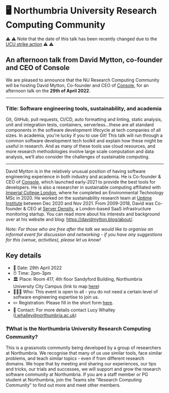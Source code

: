 # 🖥️ Northumbria University Research Computing Community

⚠️ ⚠️ Note that the date of this talk has been recently changed due to the [UCU strike action](https://www.ucu.org.uk/article/12178/UK-universities-to-face-five-more-days-of-strike-action-before-Easter) ⚠️ ⚠️ 

## An afternoon talk from David Mytton, co-founder and CEO of Console 

We are pleased to announce that the NU Research Computing Community will be hosting David Mytton, Co-founder and CEO of [Console](https://console.dev/), for an afternoon talk on the **29th of April 2022**.

------

### Title: Software engineering tools, sustainability, and academia

Git, GitHub, pull requests, CI/CD, auto formatting and linting, static analysis, unit and integration tests, containers, serverless…these are all standard components in the software development lifecycle at tech companies of all sizes. In academia, you're lucky if you to use Git! This talk will run through a common software development tech toolkit and explain how these might be useful in research. And as many of these tools use cloud resources, and more research methodologies involve large scale computation and data analysis, we’ll also consider the challenges of sustainable computing.

-------

David Mytton is in the relatively unusual position of having software engineering experience in both industry and academia. He is Co-founder & CEO of [Console](https://console.dev/), which launched early-2021 to provide the best tools for developers. He is also a researcher in sustainable computing affiliated with [Imperial College London](https://www.imperial.ac.uk/), where he completed an Environmental Technology MSc in 2020. He worked on the sustainability research team at [Uptime Institute](https://uptimeinstitute.com/) between Dec 2020 and Nov 2021. From 2009-2018, David was Co-founder & CEO at [Server Density](https://www.serverdensity.com/), a London-based SaaS infrastructure monitoring startup. You can read more about his interests and background over at his website and blog: https://davidmytton.blog/about/.

*Note: For those who are free after the talk we would like to organise an informal event for discussion and networking - if you have any suggestions for this (venue, activities), please let us know!*

## Key details

- 📆 Date: 29th April 2022
- ⏰ Time: 2pm-3pm 
- 🏛️ Place: Room 417, 4th floor Sandyford Building, Northumbria University City Campus (link to map [here](https://goo.gl/maps/WGJgaZjEMGqpu4FP9))
- 🧑‍🤝‍🧑 Who: This event is open to all - you do not need a certain level of software engineering expertise to join us.
- ✏️ Registration: Please fill in the short form [here](https://forms.office.com/Pages/ResponsePage.aspx?id=3c9X5zUfV0Svj3ycaxQ347a2dlRh4Z5BuU8qg2hAHQFUNko4OVlEUkU4R0lXSUVSWUROWThIMEhGSC4u).
- 📧 Contact: For more details contact Lucy Whalley (l.whalley@northumbria.ac.uk)

### ❓What is the Northumbria University Research Computing Community?

This is a grassroots community being developed by a group of researchers at Northumbria. We recognise that many of us use similar tools, face similar problems, and teach similar topics - even if from different research domains. We hope that by meeting and sharing our experiences, our tips and tricks, our trials and successes, we will support and grow the research software community at Northumbria. If you are a staff member or PG student at Northumbria, join the Teams site "Research Computing Community" to find out more and meet other members.


